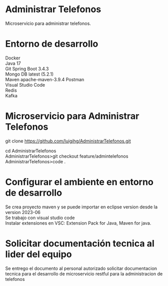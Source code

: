 # Administrar Telefonos
Microservicio para administrar telefonos.

# Entorno de desarrollo
Docker  
Java 17  
Git
Spring Boot 3.4.3  
Mongo DB latest (5.2.1)  
Maven apache-maven-3.9.4
Postman  
Visual Studio Code  
Redis  
Kafka  


# Microservicio para Administrar Telefonos
git clone https://github.com/luigihg/AdministrarTelefonos.git

cd AdministrarTelefonos  
AdministrarTelefonos>git checkout feature/admintelefonos  
AdministrarTelefonos>code .  

# Configurar el ambiente en entorno de desarrollo
Se crea proyecto maven y se puede importar en eclipse version desde la version 2023-06  
Se trabajo con visual studio code  
Instalar extensiones en VSC: Extension Pack for Java, Maven for java.  

# Solicitar documentación tecnica al lider del equipo
Se entrego el documento al personal autorizado solicitar documentacion tecnica para el desarrollo de microservicio restful para la administracion de telefonos
